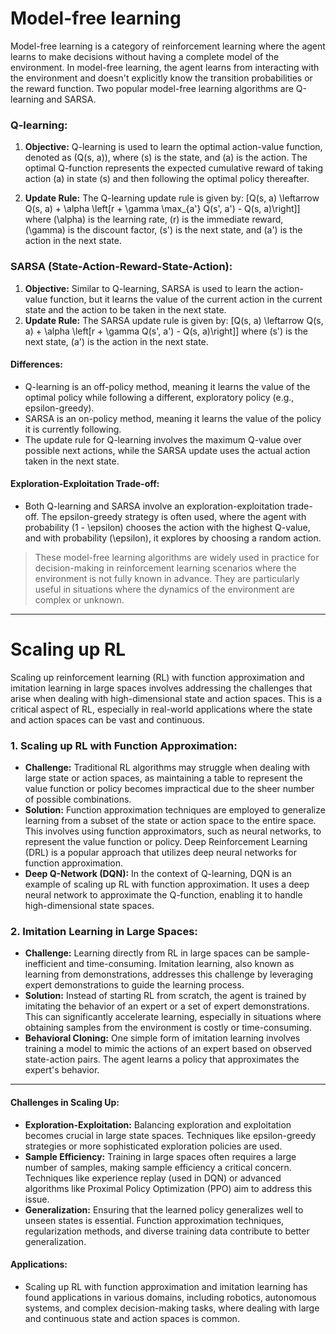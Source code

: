 # Model-free learning

Model-free learning is a category of reinforcement learning where the agent learns to make decisions without having a complete model of the environment. In model-free learning, the agent learns from interacting with the environment and doesn't explicitly know the transition probabilities or the reward function. Two popular model-free learning algorithms are Q-learning and SARSA.

### **Q-learning:**

1. **Objective:** Q-learning is used to learn the optimal action-value function, denoted as \(Q(s, a)\), where \(s\) is the state, and \(a\) is the action. The optimal Q-function represents the expected cumulative reward of taking action \(a\) in state \(s\) and then following the optimal policy thereafter.

2. **Update Rule:** The Q-learning update rule is given by:
   \[Q(s, a) \leftarrow Q(s, a) + \alpha \left[r + \gamma \max_{a'} Q(s', a') - Q(s, a)\right]\]
   where \(\alpha\) is the learning rate, \(r\) is the immediate reward, \(\gamma\) is the discount factor, \(s'\) is the next state, and \(a'\) is the action in the next state.

### **SARSA (State-Action-Reward-State-Action):**
   
1. **Objective:** Similar to Q-learning, SARSA is used to learn the action-value function, but it learns the value of the current action in the current state and the action to be taken in the next state.
2. **Update Rule:** The SARSA update rule is given by:
     \[Q(s, a) \leftarrow Q(s, a) + \alpha \left[r + \gamma Q(s', a') - Q(s, a)\right]\]
     where \(s'\) is the next state, \(a'\) is the action in the next state.

#### Differences:

- Q-learning is an off-policy method, meaning it learns the value of the optimal policy while following a different, exploratory policy (e.g., epsilon-greedy).
- SARSA is an on-policy method, meaning it learns the value of the policy it is currently following.
- The update rule for Q-learning involves the maximum Q-value over possible next actions, while the SARSA update uses the actual action taken in the next state.

#### Exploration-Exploitation Trade-off:

- Both Q-learning and SARSA involve an exploration-exploitation trade-off. The epsilon-greedy strategy is often used, where the agent with probability \(1 - \epsilon\) chooses the action with the highest Q-value, and with probability \(\epsilon\), it explores by choosing a random action.

>  These model-free learning algorithms are widely used in practice for decision-making in reinforcement learning scenarios where the environment is not fully known in advance. They are particularly useful in situations where the dynamics of the environment are complex or unknown.

---
# Scaling up RL
Scaling up reinforcement learning (RL) with function approximation and imitation learning in large spaces involves addressing the challenges that arise when dealing with high-dimensional state and action spaces. This is a critical aspect of RL, especially in real-world applications where the state and action spaces can be vast and continuous.

### 1. **Scaling up RL with Function Approximation:**
- **Challenge:** Traditional RL algorithms may struggle when dealing with large state or action spaces, as maintaining a table to represent the value function or policy becomes impractical due to the sheer number of possible combinations.
- **Solution:** Function approximation techniques are employed to generalize learning from a subset of the state or action space to the entire space. This involves using function approximators, such as neural networks, to represent the value function or policy. Deep Reinforcement Learning (DRL) is a popular approach that utilizes deep neural networks for function approximation.
- **Deep Q-Network (DQN):** In the context of Q-learning, DQN is an example of scaling up RL with function approximation. It uses a deep neural network to approximate the Q-function, enabling it to handle high-dimensional state spaces.

### 2. **Imitation Learning in Large Spaces:**
- **Challenge:** Learning directly from RL in large spaces can be sample-inefficient and time-consuming. Imitation learning, also known as learning from demonstrations, addresses this challenge by leveraging expert demonstrations to guide the learning process.
- **Solution:** Instead of starting RL from scratch, the agent is trained by imitating the behavior of an expert or a set of expert demonstrations. This can significantly accelerate learning, especially in situations where obtaining samples from the environment is costly or time-consuming.
- **Behavioral Cloning:** One simple form of imitation learning involves training a model to mimic the actions of an expert based on observed state-action pairs. The agent learns a policy that approximates the expert's behavior.
---
#### **Challenges in Scaling Up:**
- **Exploration-Exploitation:** Balancing exploration and exploitation becomes crucial in large state spaces. Techniques like epsilon-greedy strategies or more sophisticated exploration policies are used.
- **Sample Efficiency:** Training in large spaces often requires a large number of samples, making sample efficiency a critical concern. Techniques like experience replay (used in DQN) or advanced algorithms like Proximal Policy Optimization (PPO) aim to address this issue.
- **Generalization:** Ensuring that the learned policy generalizes well to unseen states is essential. Function approximation techniques, regularization methods, and diverse training data contribute to better generalization.

#### **Applications:**
- Scaling up RL with function approximation and imitation learning has found applications in various domains, including robotics, autonomous systems, and complex decision-making tasks, where dealing with large and continuous state and action spaces is common.
